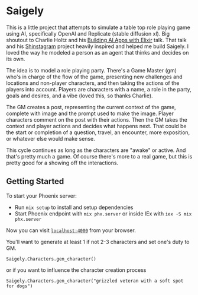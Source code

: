 # Saigely


This is a little project that attempts to simulate a table top role playing game using AI, specifically OpenAI and Replicate (stable diffusion xl).
Big shoutout to Charlie Holtz and his [Building AI Apps with Elixir](https://www.charlieholtz.com/articles/elixir-conf-2023) talk.
That talk and his [Shinstagram](https://github.com/cbh123/shinstagram) project heavily inspired and helped me build Saigely.
I loved the way he modeled a person as an agent that thinks and decides on its own.

The idea is to model a role playing party.
There's a Game Master (gm) who's in charge of the flow of the game, presenting new challenges and locations and non-player characters, and then taking the actions of the players into account.
Players are characters with a name, a role in the party, goals and desires, and a vibe (loved this, so thanks Charlie).

The GM creates a post, representing the current context of the game, complete with image and the prompt used to make the image.
Player characters comment on the post with their actions.
Then the GM takes the context and player actions and decides what happens next.
That could be the start or completion of a question, travel, an encounter, more exposition, or whatever else would make sense.

This cycle continues as long as the characters are "awake" or active.
And that's pretty much a game.
Of course there's more to a real game, but this is pretty good for a showing off the interactions.

## Getting Started

To start your Phoenix server:

  * Run `mix setup` to install and setup dependencies
  * Start Phoenix endpoint with `mix phx.server` or inside IEx with `iex -S mix phx.server`

Now you can visit [`localhost:4000`](http://localhost:4000) from your browser.

You'll want to generate at least 1 if not 2-3 characters and set one's duty to GM.

`Saigely.Characters.gen_character()`

or if you want to influence the character creation process

`Saigely.Characters.gen_character("grizzled veteran with a soft spot for dogs")`
